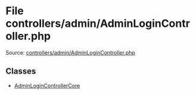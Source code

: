 File controllers/admin/AdminLoginController.php
=========

Source: [controllers/admin/AdminLoginController.php](https://github.com/PrestaShop/PrestaShop/blob/1.5.1.0/controllers/admin/AdminLoginController.php)


Classes
-------

* [AdminLoginControllerCore](class.AdminLoginControllerCore.md)

